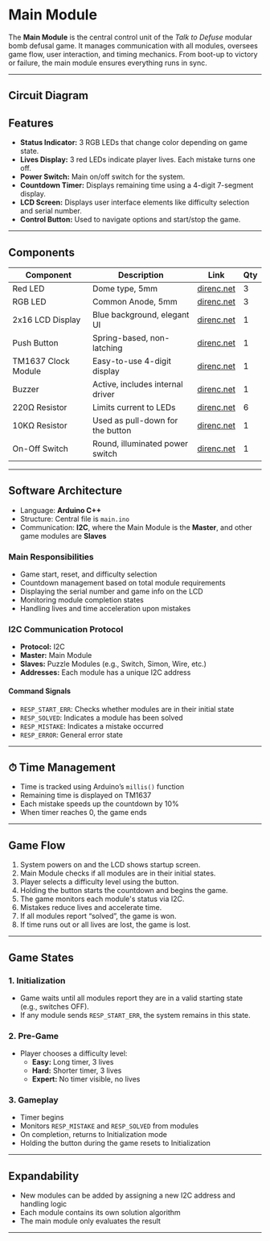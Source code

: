 #  Main Module

The **Main Module** is the central control unit of the *Talk to Defuse* modular bomb defusal game. It manages communication with all modules, oversees game flow, user interaction, and timing mechanics. From boot-up to victory or failure, the main module ensures everything runs in sync.

---
## Circuit Diagram


##  Features

- **Status Indicator:** 3 RGB LEDs that change color depending on game state.
- **Lives Display:** 3 red LEDs indicate player lives. Each mistake turns one off.
- **Power Switch:** Main on/off switch for the system.
- **Countdown Timer:** Displays remaining time using a 4-digit 7-segment display.
- **LCD Screen:** Displays user interface elements like difficulty selection and serial number.
- **Control Button:** Used to navigate options and start/stop the game.

---

##  Components

| **Component**      | **Description**                                      | **Link**                                                                                      | **Qty** |
|--------------------|------------------------------------------------------|-----------------------------------------------------------------------------------------------|--------|
| Red LED            | Dome type, 5mm                                       | [direnc.net](https://www.direnc.net/5mm-led-kirmizi)                                          | 3      |
| RGB LED            | Common Anode, 5mm                                    | [direnc.net](https://www.direnc.net/5mm-rgb-led-ortak-anot-4-pin)                             | 3      |
| 2x16 LCD Display   | Blue background, elegant UI                          | [direnc.net](https://www.direnc.net/2x16-lcd-display-sol-ust-mavi-qapass)                     | 1      |
| Push Button        | Spring-based, non-latching                           | [direnc.net](https://www.direnc.net/dc180-isikli-yayli-buton)                                 | 1      |
| TM1637 Clock Module| Easy-to-use 4-digit display                          | [direnc.net](https://www.direnc.net/4-digit-led-display-saat-modul-tm1637-kirmizi)            | 1      |
| Buzzer             | Active, includes internal driver                     | [direnc.net](https://www.direnc.net/12mm-aktif-buzzer-5v-12v-devreli)                         | 1      |
| 220Ω Resistor      | Limits current to LEDs                               | [direnc.net](https://www.direnc.net/220r-18w-direnc)                                          | 6      |
| 10KΩ Resistor      | Used as pull-down for the button                     | [direnc.net](https://www.direnc.net/10k-14w-direnc)                                           | 1      |
| On-Off Switch      | Round, illuminated power switch                      | [direnc.net](https://www.direnc.net/dc131a-3p-on-off-anahtar-12v-isikli-yuvarlak-20mm)        | 1      |

---

##  Software Architecture

- Language: **Arduino C++**
- Structure: Central file is `main.ino`
- Communication: **I2C**, where the Main Module is the **Master**, and other game modules are **Slaves**

### Main Responsibilities

- Game start, reset, and difficulty selection
- Countdown management based on total module requirements
- Displaying the serial number and game info on the LCD
- Monitoring module completion states
- Handling lives and time acceleration upon mistakes

### I2C Communication Protocol

- **Protocol:** I2C
- **Master:** Main Module
- **Slaves:** Puzzle Modules (e.g., Switch, Simon, Wire, etc.)
- **Addresses:** Each module has a unique I2C address

#### Command Signals

- `RESP_START_ERR`: Checks whether modules are in their initial state  
- `RESP_SOLVED`: Indicates a module has been solved  
- `RESP_MISTAKE`: Indicates a mistake occurred  
- `RESP_ERROR`: General error state

---

## ⏱ Time Management

- Time is tracked using Arduino’s `millis()` function
- Remaining time is displayed on TM1637
- Each mistake speeds up the countdown by 10%
- When timer reaches 0, the game ends

---

##  Game Flow

1. System powers on and the LCD shows startup screen.
2. Main Module checks if all modules are in their initial states.
3. Player selects a difficulty level using the button.
4. Holding the button starts the countdown and begins the game.
5. The game monitors each module's status via I2C.
6. Mistakes reduce lives and accelerate time.
7. If all modules report “solved”, the game is won.
8. If time runs out or all lives are lost, the game is lost.

---

##  Game States

### 1. Initialization

- Game waits until all modules report they are in a valid starting state (e.g., switches OFF).
- If any module sends `RESP_START_ERR`, the system remains in this state.

### 2. Pre-Game

- Player chooses a difficulty level:
  - **Easy:** Long timer, 3 lives  
  - **Hard:** Shorter timer, 3 lives  
  - **Expert:** No timer visible, no lives

### 3. Gameplay

- Timer begins  
- Monitors `RESP_MISTAKE` and `RESP_SOLVED` from modules  
- On completion, returns to Initialization mode  
- Holding the button during the game resets to Initialization

---

##  Expandability

- New modules can be added by assigning a new I2C address and handling logic
- Each module contains its own solution algorithm
- The main module only evaluates the result

---

